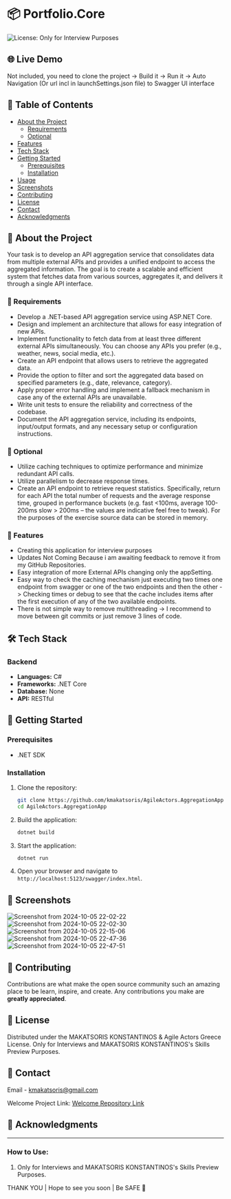 # 📦 Portfolio.Core

![License: Only for Interview Purposes](https://github.com/kmakatsoris/Portfolio.Core)

## 🌐 Live Demo

Not included, you need to clone the project -> Build it -> Run it -> Auto Navigation (Or url incl in launchSettings.json file) to Swagger UI interface

## 📝 Table of Contents

- [About the Project](#about-the-project)
  - [Requirements](#requirements)
  - [Optional](#optional)
- [Features](#features)
- [Tech Stack](#tech-stack)
- [Getting Started](#getting-started)
  - [Prerequisites](#prerequisites)
  - [Installation](#installation)
- [Usage](#usage)
- [Screenshots](#screenshots)
- [Contributing](#contributing)
- [License](#license)
- [Contact](#contact)
- [Acknowledgments](#acknowledgments)

## 📖 About the Project

Your task is to develop an API aggregation service that consolidates data from multiple external APIs and provides a unified endpoint to access the aggregated information. The goal is to create a scalable and efficient system that fetches data from various sources, aggregates it, and delivers it through a single API interface.

### 📖 Requirements

- Develop a .NET-based API aggregation service using ASP.NET Core.
- Design and implement an architecture that allows for easy integration of new APIs.
- Implement functionality to fetch data from at least three different external APIs simultaneously. You can choose any APIs you prefer (e.g., weather, news, social media, etc.).
- Create an API endpoint that allows users to retrieve the aggregated data.
- Provide the option to filter and sort the aggregated data based on specified parameters (e.g., date, relevance, category).
- Apply proper error handling and implement a fallback mechanism in case any of the external APIs are unavailable.
- Write unit tests to ensure the reliability and correctness of the codebase.
- Document the API aggregation service, including its endpoints, input/output formats, and any necessary setup or configuration instructions.

### 📖 Optional

- Utilize caching techniques to optimize performance and minimize redundant API calls.
- Utilize parallelism to decrease response times.
- Create an API endpoint to retrieve request statistics. Specifically, return for each API the total number of requests and the average response time, grouped in performance buckets (e.g. fast <100ms, average 100-200ms slow > 200ms – the values are indicative feel free to tweak). For the purposes of the exercise source data can be stored in memory.

### 🎯 Features

- Creating this application for interview purposes
- Updates Not Coming Because i am awaiting feedback to remove it from my GitHub Repositories.
- Easy integration of more External APIs changing only the appSetting.
- Easy way to check the caching mechanism just executing two times one endpoint from swagger or one of the two endpoints and then the other -> Checking times or debug to see that the cache includes items after the first execution of any of the two available endpoints.
- There is not simple way to remove multithreading -> I recommend to move between git commits or just remove 3 lines of code.

## 🛠 Tech Stack

### **Backend**

- **Languages:** C#
- **Frameworks:** .NET Core
- **Database:** None
- **API:** RESTful

## 🚀 Getting Started

### Prerequisites

- .NET SDK

### Installation

1. Clone the repository:

   ```bash
   git clone https://github.com/kmakatsoris/AgileActors.AggregationApp.git
   cd AgileActors.AggregationApp
   ```

2. Build the application:

   ```bash
   dotnet build
   ```

3. Start the application:

   ```bash
   dotnet run
   ```

4. Open your browser and navigate to `http://localhost:5123/swagger/index.html`.

## 📸 Screenshots

![Screenshot from 2024-10-05 22-02-22](https://github.com/user-attachments/assets/e62156b7-24fb-4c50-bde3-097484c2b014)
![Screenshot from 2024-10-05 22-02-30](https://github.com/user-attachments/assets/dbf96d1e-aa77-4c86-ada3-83032ab6dd27)
![Screenshot from 2024-10-05 22-15-06](https://github.com/user-attachments/assets/f159954a-6560-47a7-a3fd-a689fbb08c07)
![Screenshot from 2024-10-05 22-47-36](https://github.com/user-attachments/assets/fae0d502-02b6-4480-ab89-3f8bbbb41c09)
![Screenshot from 2024-10-05 22-47-51](https://github.com/user-attachments/assets/ca5f98c3-141d-4672-8058-1ad6b5c11a53)

## 🤝 Contributing

Contributions are what make the open source community such an amazing place to be learn, inspire, and create. Any contributions you make are **greatly appreciated**.

## 📜 License

Distributed under the MAKATSORIS KONSTANTINOS & Agile Actors Greece License. Only for Interviews and MAKATSORIS KONSTANTINOS's Skills Preview Purposes.

## 📧 Contact

Email - [kmakatsoris@gmail.com](mailto:kmakatsoris@gmail.com)

Welcome Project Link: [Welcome Repository Link](https://github.com/kmakatsoris/AgileActors.AggregationApp)

## 🙏 Acknowledgments

---

### How to Use:

1. Only for Interviews and MAKATSORIS KONSTANTINOS's Skills Preview Purposes.

THANK YOU | Hope to see you soon | Be SAFE 🙏
